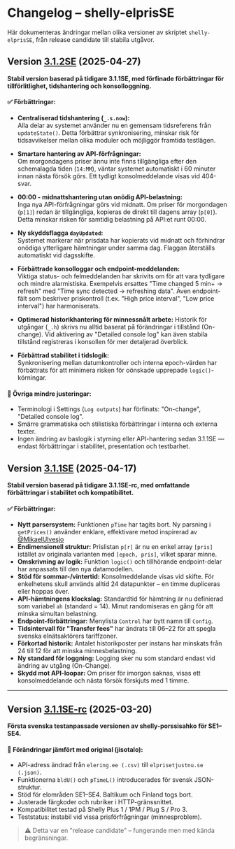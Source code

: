 # Changelog – shelly-elprisSE

Här dokumenteras ändringar mellan olika versioner av skriptet `shelly-elprisSE`, från release candidate till stabila utgåvor.

## Version [3.1.2SE](https://github.com/Soviet9773Red/shelly-elprisSE/blob/main/shelly-elpris3.1.2SE.js) (2025-04-27)

**Stabil version baserad på tidigare 3.1.1SE, med förfinade förbättringar för tillförlitlighet, tidshantering och konsolloggning.**

#### ✅ Förbättringar:

- **Centraliserad tidshantering (`_.s.now`):**  
  Alla delar av systemet använder nu en gemensam tidsreferens från `updateState()`. Detta förbättrar synkronisering, minskar risk för tidsavvikelser mellan olika moduler och möjliggör framtida testlägen.

- **Smartare hantering av API-förfrågningar:**  
  Om morgondagens priser ännu inte finns tillgängliga efter den schemalagda tiden (`14:MM`), väntar systemet automatiskt i 60 minuter innan nästa försök görs. Ett tydligt konsolmeddelande visas vid 404-svar.

- **00:00 - midnattshantering utan onödig API-belastning:**  
  Inga nya API-förfrågningar görs vid midnatt. Om priser för morgondagen (`p[1]`) redan är tillgängliga, kopieras de direkt till dagens array (`p[0]`). Detta minskar risken för samtidig belastning på API:et runt 00:00.

- **Ny skyddsflagga `dayUpdated`:**  
  Systemet markerar när prisdata har kopierats vid midnatt och förhindrar onödiga ytterligare hämtningar under samma dag. Flaggan återställs automatiskt vid dagsskifte.

- **Förbättrade konsolloggar och endpoint-meddelanden:**  
  Viktiga status- och felmeddelanden har skrivits om för att vara tydligare och mindre alarmistiska. Exempelvis ersattes "Time changed 5 min+ -> refresh" med "Time sync detected -> refreshing data". Även endpoint-fält som beskriver priskontroll (t.ex. "High price interval", "Low price interval") har harmoniserats.

- **Optimerad historikhantering för minnessnålt arbete:** 
  Historik för utgångar (`_.h`) skrivs nu alltid baserat på förändringar i tillstånd (On-change). Vid aktivering av "Detailed console log" kan även stabila tillstånd registreras i konsollen för mer detaljerad överblick.


- **Förbättrad stabilitet i tidslogik:**  
  Synkronisering mellan datumkontroller och interna epoch-värden har förbättrats för att minimera risken för oönskade upprepade `logic()`-körningar.

#### 🔧 Övriga mindre justeringar:

- Terminologi i Settings (`Log outputs`) har förfinats: "On-change", "Detailed console log".
- Smärre grammatiska och stilistiska förbättringar i interna och externa texter.
- Ingen ändring av baslogik i styrning eller API-hantering sedan 3.1.1SE — endast förbättringar i stabilitet, presentation och testbarhet.


## Version [3.1.1SE](https://github.com/Soviet9773Red/shelly-elprisSE/blob/main/arch/shelly-elpris3.1.1SE.js) (2025-04-17)

**Stabil version baserad på tidigare 3.1.1SE-rc, med omfattande förbättringar i stabilitet och kompatibilitet.**

#### ✅ Förbättringar:

- **Nytt parsersystem:** Funktionen `pTime` har tagits bort. Ny parsning i `getPrices()` använder enklare, effektivare metod inspirerad av [@MikaelUlvesjo](https://github.com/MikaelUlvesjo)
- **Endimensionell struktur:** Prislistan `p[r]` är nu en enkel array  `[pris]` istället av originala varianten med `[epoch, pris]`, vilket sparar minne.
- **Omskrivning av logik:** Funktion `logic()` och tillhörande endpoint-delar har anpassats till den nya datamodellen.
- **Stöd för sommar-/vintertid:** Konsolmeddelande visas vid skifte. För enkelhetens skull används alltid 24 datapunkter – en timme dupliceras eller hoppas över.
- **API-hämtningens klockslag:** Standardtid för hämtning är nu definierad som variabel `ah` (standard = 14). Minut randomiseras en gång för att minska simultan belastning.
- **Endpoint-förbättringar:** Menylista `Control` har bytt namn till `Config`.
- **Tidsintervall för "Transfer fees"** har ändrats till 06–22 för att spegla svenska elnätsaktörers tariffzoner.
- **Förkortad historik:** Antalet historikposter per instans har minskats från 24 till 12 för att minska minnesbelastning.
- **Ny standard för loggning:** Logging sker nu som standard endast vid ändring av utgång (On-Change).
- **Skydd mot API-loopar:** Om priser för imorgon saknas, visas ett konsolmeddelande och nästa försök förskjuts med 1 timme.

---

## Version [3.1.1SE-rc](https://github.com/Soviet9773Red/shelly-elprisSE/blob/main/arch/shelly-elprisSE_3.1.1se-rc.js) (2025-03-20)

**Första svenska testanpassade versionen av shelly-porssisahko för SE1–SE4.**

#### 🚧 Förändringar jämfört med original (jisotalo):
- API-adress ändrad från `elering.ee (.csv)` till `elprisetjustnu.se (.json)`.
- Funktionerna `bldU()` och `pTimeL()` introducerades för svensk JSON-struktur.
- Stöd för elområden SE1–SE4. Baltikum och Finland togs bort.
- Justerade färgkoder och rubriker i HTTP-gränssnittet.
- Kompatibilitet testad på Shelly Plus 1 / 1PM / Plug S / Pro 3.
- Teststatus: instabil vid vissa prisförfrågningar (minnesproblem).

> ⚠️ Detta var en "release candidate" – fungerande men med kända begränsningar.
